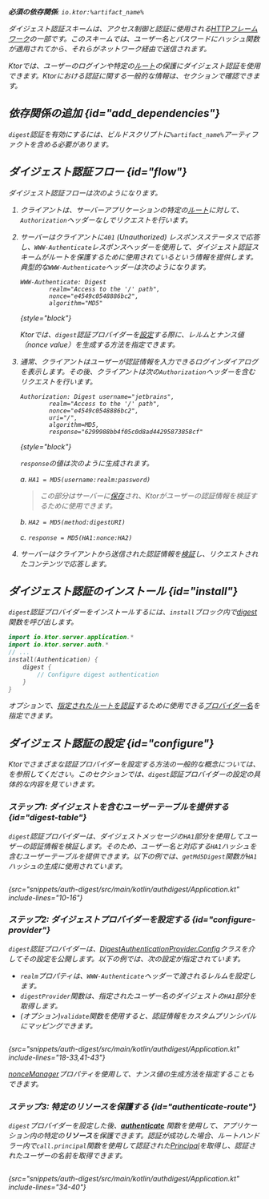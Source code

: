 [//]: # (title: Ktor Serverにおけるダイジェスト認証)

<show-structure for="chapter" depth="2"/>

<var name="artifact_name" value="ktor-server-auth"/>

<tldr>
<p>
<b>必須の依存関係</b>: <code>io.ktor:%artifact_name%</code>
</p>
<var name="example_name" value="auth-digest"/>
<include from="lib.topic" element-id="download_example"/>
<include from="lib.topic" element-id="native_server_not_supported"/>
</tldr>

ダイジェスト認証スキームは、アクセス制御と認証に使用される[HTTPフレームワーク](https://developer.mozilla.org/en-US/docs/Web/HTTP/Authentication)の一部です。このスキームでは、ユーザー名とパスワードにハッシュ関数が適用されてから、それらがネットワーク経由で送信されます。

Ktorでは、ユーザーのログインや特定の[ルート](server-routing.md)の保護にダイジェスト認証を使用できます。Ktorにおける認証に関する一般的な情報は、[](server-auth.md)セクションで確認できます。

## 依存関係の追加 {id="add_dependencies"}
`digest`認証を有効にするには、ビルドスクリプトに`%artifact_name%`アーティファクトを含める必要があります。

<include from="lib.topic" element-id="add_ktor_artifact"/>

## ダイジェスト認証フロー {id="flow"}

ダイジェスト認証フローは次のようになります。

1. クライアントは、サーバーアプリケーションの特定の[ルート](server-routing.md)に対して、`Authorization`ヘッダーなしでリクエストを行います。
1. サーバーはクライアントに`401` (Unauthorized) レスポンスステータスで応答し、`WWW-Authenticate`レスポンスヘッダーを使用して、ダイジェスト認証スキームがルートを保護するために使用されているという情報を提供します。典型的な`WWW-Authenticate`ヘッダーは次のようになります。

   ```
   WWW-Authenticate: Digest
           realm="Access to the '/' path",
           nonce="e4549c0548886bc2",
           algorithm="MD5"
   ```
   {style="block"}

   Ktorでは、`digest`認証プロバイダーを[設定](#configure-provider)する際に、レルムとナンス値（nonce value）を生成する方法を指定できます。

1. 通常、クライアントはユーザーが認証情報を入力できるログインダイアログを表示します。その後、クライアントは次の`Authorization`ヘッダーを含むリクエストを行います。

   ```
   Authorization: Digest username="jetbrains",
           realm="Access to the '/' path",
           nonce="e4549c0548886bc2",
           uri="/",
           algorithm=MD5,
           response="6299988bb4f05c0d8ad44295873858cf"
   ```
   {style="block"}

   `response`の値は次のように生成されます。
   
   a. `HA1 = MD5(username:realm:password)`
   > この部分はサーバーに[保存](#digest-table)され、Ktorがユーザーの認証情報を検証するために使用できます。
   
   b. `HA2 = MD5(method:digestURI)`
   
   c. `response = MD5(HA1:nonce:HA2)`

1. サーバーはクライアントから送信された認証情報を[検証](#configure-provider)し、リクエストされたコンテンツで応答します。

## ダイジェスト認証のインストール {id="install"}
`digest`認証プロバイダーをインストールするには、`install`ブロック内で[digest](https://api.ktor.io/ktor-server/ktor-server-plugins/ktor-server-auth/io.ktor.server.auth/digest.html)関数を呼び出します。

```kotlin
import io.ktor.server.application.*
import io.ktor.server.auth.*
// ...
install(Authentication) {
    digest {
        // Configure digest authentication
    }
}
```
オプションで、[指定されたルートを認証](#authenticate-route)するために使用できる[プロバイダー名](server-auth.md#provider-name)を指定できます。

## ダイジェスト認証の設定 {id="configure"}

Ktorでさまざまな認証プロバイダーを設定する方法の一般的な概念については、[](server-auth.md#configure)を参照してください。このセクションでは、`digest`認証プロバイダーの設定の具体的な内容を見ていきます。

### ステップ1: ダイジェストを含むユーザーテーブルを提供する {id="digest-table"}

`digest`認証プロバイダーは、ダイジェストメッセージの`HA1`部分を使用してユーザーの認証情報を検証します。そのため、ユーザー名と対応する`HA1`ハッシュを含むユーザーテーブルを提供できます。以下の例では、`getMd5Digest`関数が`HA1`ハッシュの生成に使用されています。

```kotlin
```
{src="snippets/auth-digest/src/main/kotlin/authdigest/Application.kt" include-lines="10-16"}

### ステップ2: ダイジェストプロバイダーを設定する {id="configure-provider"}

`digest`認証プロバイダーは、[DigestAuthenticationProvider.Config](https://api.ktor.io/ktor-server/ktor-server-plugins/ktor-server-auth/io.ktor.server.auth/-digest-authentication-provider/-config/index.html)クラスを介してその設定を公開します。以下の例では、次の設定が指定されています。
* `realm`プロパティは、`WWW-Authenticate`ヘッダーで渡されるレルムを設定します。
* `digestProvider`関数は、指定されたユーザー名のダイジェストの`HA1`部分を取得します。
* (オプション)`validate`関数を使用すると、認証情報をカスタムプリンシパルにマッピングできます。

```kotlin
```
{src="snippets/auth-digest/src/main/kotlin/authdigest/Application.kt" include-lines="18-33,41-43"}

[nonceManager](https://api.ktor.io/ktor-server/ktor-server-plugins/ktor-server-auth/io.ktor.server.auth/-digest-authentication-provider/-config/nonce-manager.html)プロパティを使用して、ナンス値の生成方法を指定することもできます。

### ステップ3: 特定のリソースを保護する {id="authenticate-route"}

`digest`プロバイダーを設定した後、**[authenticate](server-auth.md#authenticate-route)** 関数を使用して、アプリケーション内の特定の**リソース**を保護できます。認証が成功した場合、ルートハンドラー内で`call.principal`関数を使用して認証された[Principal](https://api.ktor.io/ktor-server/ktor-server-plugins/ktor-server-auth/io.ktor.server.auth/-principal/index.html)を取得し、認証されたユーザーの名前を取得できます。

```kotlin
```
{src="snippets/auth-digest/src/main/kotlin/authdigest/Application.kt" include-lines="34-40"}